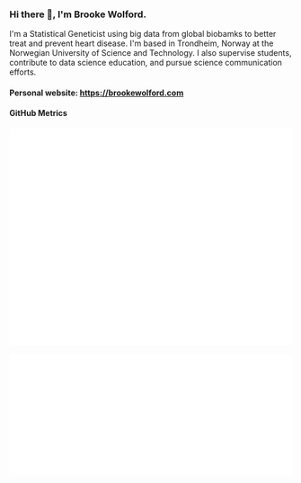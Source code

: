 ### Hi there 👋, I'm Brooke Wolford.

I'm a Statistical Geneticist using big data from global biobamks to better treat and prevent heart disease. I'm based in Trondheim, Norway at the Norwegian University of Science and Technology. I also supervise students, contribute to data science education, and pursue science communication efforts.

#### Personal website: <https://brookewolford.com>

#### GitHub Metrics

[![metrics](github-metrics.svg)](https://metrics.lecoq.io/insights/bnwolford)

[![languages](metrics.plugin.languages.svg)](https://metrics.lecoq.io/insights/bnwolford)


